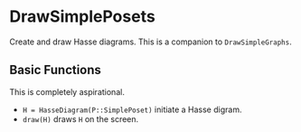 # DrawSimplePosets
Create and draw Hasse diagrams. This is a companion to `DrawSimpleGraphs`.


## Basic Functions

This is completely aspirational.

* `H = HasseDiagram(P::SimplePoset)` initiate a Hasse digram. 
* `draw(H)` draws `H` on the screen.